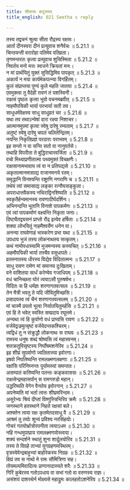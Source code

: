 ```yaml
---
title: सीतायाः कटूत्तरम्
title_english: 021 Seetha s reply

---
```

<div class="audioEmbed"  caption="श्रीराम-हरिसीताराममूर्ति-घनपाठिभ्यां वचनम्" src="https://archive.org/download/Ramayana-recitation-Sriram-harisItArAmamUrti-Ghanapaati-v2/Kanda_5/Kanda_5_SK-021-Seetha_s_reply.mp3"></div>

  
तस्य तद्वचनं श्रुत्वा सीता रौद्रस्य रक्षसः।  
आर्ता दीनस्वरा दीनं प्रत्युवाच शनैर्वचः ॥ 5.21.1 ॥   
चिन्तयन्ती वरारोहा पतिमेव पतिव्रता।  
तृणमन्तरतः कृत्वा प्रत्युवाच शुचिस्मिता ॥ 5.21.2 ॥   
निवर्तय मनो मत्तः स्वजने क्रियतां मनः।  
न मां प्रार्थयितुं युक्तं सुसिद्धिमिव पापकृत् ॥ 5.21.3 ॥   
अकार्यं न मया कार्यमेकपत्न्या विगर्हितम्।  
कुलं संप्राप्तया पुण्यं कुले महति जातया ॥ 5.21.4 ॥   
एवमुक्त्वा तु वैदेही रावणं तं यशस्विनी।  
राक्षसं पृष्ठतः कृत्वा भूयो वचनमब्रवीत् ॥ 5.21.5 ॥   
नाहमौपयिकी भार्या परभार्या सती तव।  
साधुधर्मवेक्षस्व साधु साधुव्रतं चर ॥ 5.21.6 ॥   
यथा तव तथाऽन्येषां दारा रक्ष्या निशाचर।  
आत्मानमुपमां कृत्वा स्वेषु दारेषु रम्यताम् ॥ 5.21.7 ॥   
अतुष्टं स्वेषु दारेषु चपलं चलितेन्द्रितम्।  
नयन्ति निकृतिप्रज्ञं परदाराः पराभवम् ॥ 5.21.8 ॥   
इह सन्तो न वा सन्ति सतो वा नानुवर्तसे।  
तथाहि विपरीता ते बुद्धिराचारवर्जिता ॥ 5.21.9 ॥   
वचो मिथ्याप्रणीतात्मा पथ्यमुक्तं विचक्षणैः।  
राक्षसानामभावाय त्वं वा न प्रतिपद्यसे ॥ 5.21.10 ॥   
अकृतात्मानमासाद्य राजानमनये रतम्।  
समृद्धानि विनश्यन्ति राष्ट्राणि नगराणि च ॥ 5.21.11 ॥   
तथेयं त्वां समासाद्य लङ्का रत्नौघसङ्कुला।  
अपराधात्तवैकस्य नचिराद्विनशिष्यति ॥ 5.21.12 ॥   
स्वकृतैर्हन्यमानस्य रावणादीर्घदर्शिनः।  
अभिनन्दन्ति भूतानि विनाशे पापकर्मणः ॥ 5.21.13 ॥   
एवं त्वां पापकर्माणं वक्ष्यन्ति निकृता जनाः।  
दिष्ट्यैतद्व्यसनं प्राप्तो रौद्र इत्येव हर्षिताः ॥ 5.21.14 ॥   
शक्या लोभयितुं नाहमैश्वर्येण धनेन वा।  
अनन्या राघवेणाहं भास्करेण प्रभा यथा ॥ 5.21.15 ॥   
उपधाय भुजं तस्य लोकनाथस्य सत्कृतम्।  
कथं नामोपधास्यामि भुजमन्यस्य कस्यचित् ॥ 5.21.16 ॥   
अहमौपयिकी भार्या तस्यैव वसुधापतेः।  
व्रतस्नातस्य धीरस्य विद्येव विदितात्मनः ॥ 5.21.17 ॥   
साधु रावण रामेण मां समानय दुःखिताम्।  
वने वाशितया सार्धं करेण्वेव गजाधिपम् ॥ 5.21.18 ॥   
वधं चानिच्छता घोरं त्वयाऽसौ पुरुषर्षभः।  
विदितः स हि धर्मज्ञः शरणागतवत्सलः ॥ 5.21.19 ॥   
तेन मैत्री भवतु ते यदि जीवितुमिच्छसि।  
प्रसादयस्व त्वं चैनं शरणागतवत्सलम् ॥ 5.21.20 ॥   
मां चास्मै प्रयतो भूत्वा निर्यातयितुमर्हसि ॥ 5.21.21 ॥   
एवं हि ते भवेत् स्वस्ति सम्प्रदाय रघूत्तमे।  
अन्यथा त्वं हि कुर्वाणो वधं प्राप्यसि रावण ॥ 5.21.22 ॥   
वर्जयेद्वज्रमुत्सृष्टं वर्जयेदन्तकश्चिरम्।  
त्वद्विधं तु न संक्रुद्धौ लोकनाथः स राघवः ॥ 5.21.23 ॥   
रामस्य धनुषः शब्दं श्रोष्यसि त्वं महास्वनम्।  
शतक्रतुविसृष्टस्य निर्घोषमशनेरिव ॥ 5.21.24 ॥   
इह शीघ्रं सुपर्वाणो ज्वलितास्या इवोरगाः।  
इषवो निपतिष्यन्ति रामलक्ष्मणलक्षणाः ॥ 5.21.25 ॥   
रक्षांसि परिनिघ्नन्तः पुर्यामस्यां समन्ततः।  
असम्पातं करिष्यन्ति पतन्तः कङ्कवाससः ॥ 5.21.26 ॥   
राक्षसेन्द्रमहासर्पान् स रामगरुडो महान्।  
उद्धरिष्यति वेगेन वैनतेय इवोरगान् ॥ 5.21.27 ॥   
अपनेष्यति मां भर्ता त्वत्तः शीघ्रमरिन्दमः।  
असुरेभ्यः श्रियं दीप्तां विष्णुस्त्रिभिरिव क्रमैः ॥ 5.21.28 ॥   
जनस्थाने हतस्थाने निहते रक्षसां बले।  
अश्क्तेन त्वया रक्षः कृतमेतदसाधु वै ॥ 5.21.29 ॥   
आश्रमं तु तयोः शून्यं प्रविश्य नरसिंहयोः।  
गोचरं गतयोर्भ्रात्रोरपनीता त्वयाऽधम ॥ 5.21.30 ॥   
नहि गन्धमुपाघ्राय रामलक्ष्मणयोस्त्वया।  
शक्यं सन्दर्शने स्थातुं शुना शार्दूलयोरिव ॥ 5.21.31 ॥   
तस्य ते विग्रहे ताभ्यां युगग्रहणमस्थिरम्।  
वृत्रस्येवेन्द्रबाहुभ्यां बाहोरेकस्य निग्रहः ॥ 5.21.32 ॥   
क्षिप्रं तव स नाथो मे रामः सौमित्रिणा सह।  
तोयमल्पमिवादित्यः प्राणानादास्यते शरैः ॥ 5.21.33 ॥   
गिरिं कुबेरस्य गतोऽपधाय वा सभां गतो वा वरुणस्य राज्ञः।  
असंशयं दाशरथेर्न मोक्ष्यसे महाद्रुमः कालहतोऽशनेरिव ॥ 5.21.34 ॥   
